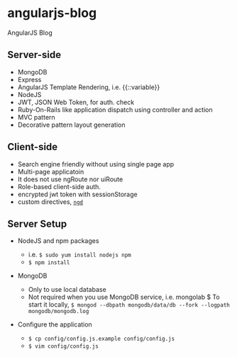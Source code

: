 angularjs-blog
==============

AngularJS Blog

Server-side
-----------

  * MongoDB
  * Express
  * AngularJS Template Rendering, i.e. {{::variable}}
  * NodeJS
  * JWT, JSON Web Token, for auth. check
  * Ruby-On-Rails like application dispatch using controller and action
  * MVC pattern
  * Decorative pattern layout generation

Client-side
-----------

  * Search engine friendly without using single page app
  * Multi-page applicatoin
  * It does not use ngRoute nor uiRoute
  * Role-based client-side auth. 
  * encrypted jwt token with sessionStorage
  * custom directives, [`ngd`](https://github.com/allenhwkim/angularjs-directives)

Server Setup
------------

  * NodeJS and npm packages
    * i.e. `$ sudo yum install nodejs npm`
    * `$ npm install`

  * MongoDB
    * Only to use local database
    * Not required when you use MongoDB service, i.e. mongolab
    $ To start it locally, `$ mongod --dbpath mongodb/data/db --fork --logpath mongodb/mongodb.log`

  * Configure the application
    * `$ cp config/config.js.example config/config.js`
    * `$ vim config/config.js`
